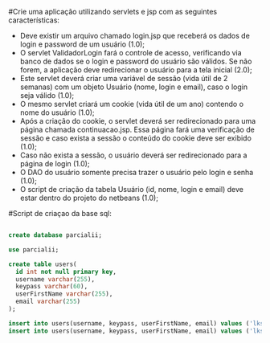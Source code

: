 #Crie uma aplicação utilizando servlets  e jsp com as seguintes características:
- Deve existir um arquivo chamado login.jsp que receberá os dados de login e password de um usuário (1.0);
- O servlet ValidadorLogin fará o controle de acesso, verificando via banco de dados se o login e password do usuário são válidos. Se não forem, a aplicação deve redirecionar o usuário para a tela inicial (2.0);
- Este servlet deverá criar uma variável de sessão (vida útil de 2 semanas) com um objeto Usuário (nome, login e email), caso o login seja válido (1.0);
- O mesmo servlet criará um cookie (vida útil de um ano)  contendo o nome do usuário (1.0);
- Após a criação do cookie, o servlet deverá ser redirecionado para uma página chamada continuacao.jsp. Essa página fará uma verificação de sessão e caso exista a sessão o conteúdo do cookie deve ser exibido (1.0);
- Caso não exista a sessão, o usuário deverá ser redirecionado para a página de login (1.0);
- O DAO do usuário somente precisa trazer o usuário pelo login e senha (1.0);
- O script de criação da tabela Usuário (id, nome, login e email) deve estar dentro do projeto do netbeans (1.0);


#Script de criaçao da base sql: 

```SQL

create database parcialii;

use parcialii;

create table users(
  id int not null primary key,
  username varchar(255),
  keypass varchar(60),
  userFirstName varchar(255),
  email varchar(255)
);

insert into users(username, keypass, userFirstName, email) values ('lks', '123', 'Lucas', 'lucas@lucas.com.br');
insert into users(username, keypass, userFirstName, email) values ('lks2', '123', 'Kruger', 'lucas@kruger.com.br');

```

